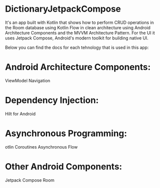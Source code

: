 # DictionaryJetpackCompose
It's an app built with Kotlin that shows how to perform CRUD operations in the Room database using Kotlin Flow in clean architecture using Android Architecture Components and the MVVM Architecture Pattern. For the UI it uses Jetpack Compose, Android's modern toolkit for building native UI.

Below you can find the docs for each tehnology that is used in this app:

# Android Architecture Components:
ViewModel
Navigation

# Dependency Injection:
Hilt for Android

# Asynchronous Programming:
otlin Coroutines
Asynchronous Flow

# Other Android Components:
Jetpack Compose
Room
